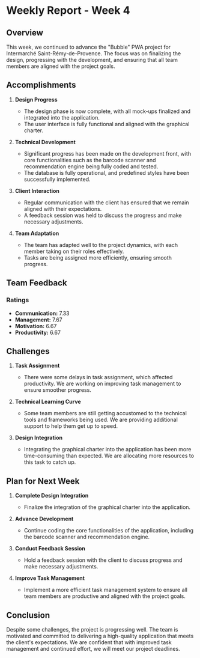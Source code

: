 # Weekly Report - Week 4

## Overview

This week, we continued to advance the "Bubble" PWA project for Intermarché Saint-Rémy-de-Provence. The focus was on finalizing the design, progressing with the development, and ensuring that all team members are aligned with the project goals.

## Accomplishments

1. **Design Progress**
   - The design phase is now complete, with all mock-ups finalized and integrated into the application.
   - The user interface is fully functional and aligned with the graphical charter.

2. **Technical Development**
   - Significant progress has been made on the development front, with core functionalities such as the barcode scanner and recommendation engine being fully coded and tested.
   - The database is fully operational, and predefined styles have been successfully implemented.

3. **Client Interaction**
   - Regular communication with the client has ensured that we remain aligned with their expectations.
   - A feedback session was held to discuss the progress and make necessary adjustments.

4. **Team Adaptation**
   - The team has adapted well to the project dynamics, with each member taking on their roles effectively.
   - Tasks are being assigned more efficiently, ensuring smooth progress.

## Team Feedback

### Ratings

- **Communication:** 7.33
- **Management:** 7.67
- **Motivation:** 6.67
- **Productivity:** 6.67

## Challenges

1. **Task Assignment**
   - There were some delays in task assignment, which affected productivity. We are working on improving task management to ensure smoother progress.

2. **Technical Learning Curve**
   - Some team members are still getting accustomed to the technical tools and frameworks being used. We are providing additional support to help them get up to speed.

3. **Design Integration**
   - Integrating the graphical charter into the application has been more time-consuming than expected. We are allocating more resources to this task to catch up.

## Plan for Next Week

1. **Complete Design Integration**
   - Finalize the integration of the graphical charter into the application.

2. **Advance Development**
   - Continue coding the core functionalities of the application, including the barcode scanner and recommendation engine.

3. **Conduct Feedback Session**
   - Hold a feedback session with the client to discuss progress and make necessary adjustments.

4. **Improve Task Management**
   - Implement a more efficient task management system to ensure all team members are productive and aligned with the project goals.

## Conclusion

Despite some challenges, the project is progressing well. The team is motivated and committed to delivering a high-quality application that meets the client's expectations. We are confident that with improved task management and continued effort, we will meet our project deadlines.